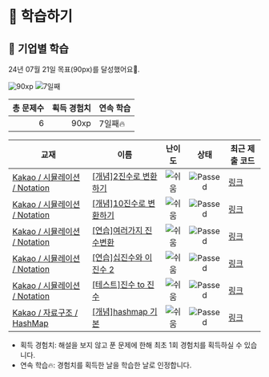 # 📖 학습하기

## 🚀 기업별 학습
24년 07월 21일 목표(90px)를 달성했어요🥳.

![90xp](https://img.shields.io/badge/EXP-90xp-%235cb85c.svg?for-the-badge)
![7일째](https://img.shields.io/badge/연속학습-7일째-%23E34F26.svg?for-the-badge)

|총 문제수|획득 경험치|연속 학습|
|---:|---:|---|
6|90xp|7일째🔥|

|교재|이름|난이도|상태|최근 제출 코드|
|---|---|:---:|:---:|---|
|[Kakao / 시뮬레이션 / Notation](https://www.codetree.ai/missions?missionId=16)|[[개념]2진수로 변환하기](https://www.codetree.ai/missions/16/problems/convert-to-binary)|![쉬움][easy]|![Passed][passed]|[링크](https://github.com/kwonyonghyun/codetree-TILs/blob/main/240721/2%EC%A7%84%EC%88%98%EB%A1%9C%20%EB%B3%80%ED%99%98%ED%95%98%EA%B8%B0/convert-to-binary.java)|
|[Kakao / 시뮬레이션 / Notation](https://www.codetree.ai/missions?missionId=16)|[[개념]10진수로 변환하기](https://www.codetree.ai/missions/16/problems/convert-to-decimal)|![쉬움][easy]|![Passed][passed]|[링크](https://github.com/kwonyonghyun/codetree-TILs/blob/main/240721/10%EC%A7%84%EC%88%98%EB%A1%9C%20%EB%B3%80%ED%99%98%ED%95%98%EA%B8%B0/convert-to-decimal.java)|
|[Kakao / 시뮬레이션 / Notation](https://www.codetree.ai/missions?missionId=16)|[[연습]여러가지 진수변환](https://www.codetree.ai/missions/16/problems/various-numeral-system-transformations)|![쉬움][easy]|![Passed][passed]|[링크](https://github.com/kwonyonghyun/codetree-TILs/blob/main/240721/%EC%97%AC%EB%9F%AC%EA%B0%80%EC%A7%80%20%EC%A7%84%EC%88%98%EB%B3%80%ED%99%98/various-numeral-system-transformations.java)|
|[Kakao / 시뮬레이션 / Notation](https://www.codetree.ai/missions?missionId=16)|[[연습]십진수와 이진수 2](https://www.codetree.ai/missions/16/problems/decimal-and-binary-number-2)|![쉬움][easy]|![Passed][passed]|[링크](https://github.com/kwonyonghyun/codetree-TILs/blob/main/240721/%EC%8B%AD%EC%A7%84%EC%88%98%EC%99%80%20%EC%9D%B4%EC%A7%84%EC%88%98%202/decimal-and-binary-number-2.java)|
|[Kakao / 시뮬레이션 / Notation](https://www.codetree.ai/missions?missionId=16)|[[테스트]진수 to 진수](https://www.codetree.ai/missions/16/problems/transformation-of-number-system)|![쉬움][easy]|![Passed][passed]|[링크](https://github.com/kwonyonghyun/codetree-TILs/blob/main/240721/%EC%A7%84%EC%88%98%20to%20%EC%A7%84%EC%88%98/transformation-of-number-system.java)|
|[Kakao / 자료구조 / HashMap](https://www.codetree.ai/missions?missionId=16)|[[개념]hashmap 기본](https://www.codetree.ai/missions/16/problems/hashmap-basic)|![쉬움][easy]|![Passed][passed]|[링크](https://github.com/kwonyonghyun/codetree-TILs/blob/main/240721/hashmap%20%EA%B8%B0%EB%B3%B8/hashmap-basic.java)|


* 획득 경험치: 해설을 보지 않고 푼 문제에 한해 최초 1회 경험치를 획득하실 수 있습니다.
* 연속 학습🔥: 경험치를 획득한 날을 학습한 날로 인정합니다.










[b5]: https://img.shields.io/badge/Bronze_5-%235D3E31.svg
[b4]: https://img.shields.io/badge/Bronze_4-%235D3E31.svg
[b3]: https://img.shields.io/badge/Bronze_3-%235D3E31.svg
[b2]: https://img.shields.io/badge/Bronze_2-%235D3E31.svg
[b1]: https://img.shields.io/badge/Bronze_1-%235D3E31.svg
[s5]: https://img.shields.io/badge/Silver_5-%23394960.svg
[s4]: https://img.shields.io/badge/Silver_4-%23394960.svg
[s3]: https://img.shields.io/badge/Silver_3-%23394960.svg
[s2]: https://img.shields.io/badge/Silver_2-%23394960.svg
[s1]: https://img.shields.io/badge/Silver_1-%23394960.svg
[g5]: https://img.shields.io/badge/Gold_5-%23FFC433.svg
[g4]: https://img.shields.io/badge/Gold_4-%23FFC433.svg
[g3]: https://img.shields.io/badge/Gold_3-%23FFC433.svg
[g2]: https://img.shields.io/badge/Gold_2-%23FFC433.svg
[g1]: https://img.shields.io/badge/Gold_1-%23FFC433.svg
[p5]: https://img.shields.io/badge/Platinum_5-%2376DDD8.svg
[p4]: https://img.shields.io/badge/Platinum_4-%2376DDD8.svg
[p3]: https://img.shields.io/badge/Platinum_3-%2376DDD8.svg
[p2]: https://img.shields.io/badge/Platinum_2-%2376DDD8.svg
[p1]: https://img.shields.io/badge/Platinum_1-%2376DDD8.svg
[passed]: https://img.shields.io/badge/Passed-%23009D27.svg
[failed]: https://img.shields.io/badge/Failed-%23D24D57.svg
[easy]: https://img.shields.io/badge/쉬움-%235cb85c.svg?for-the-badge
[medium]: https://img.shields.io/badge/보통-%23FFC433.svg?for-the-badge
[hard]: https://img.shields.io/badge/어려움-%23D24D57.svg?for-the-badge
